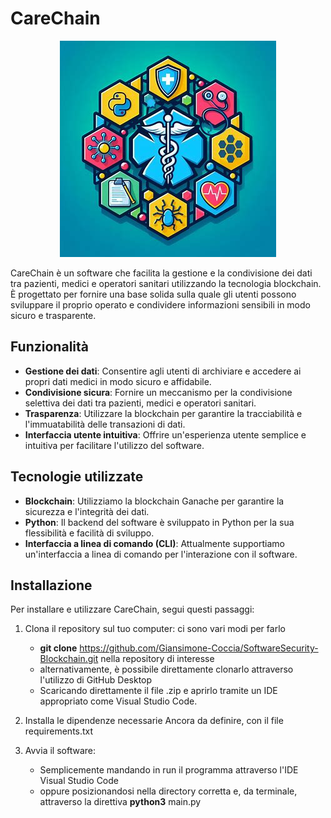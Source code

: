 # CareChain

<p align="center">
  <img src="Logo-progetto.jpg">
</p>


CareChain è un software che facilita la gestione e la condivisione dei dati tra pazienti, medici e operatori sanitari utilizzando la tecnologia blockchain. È progettato per fornire una base solida sulla quale gli utenti possono sviluppare il proprio operato e condividere informazioni sensibili in modo sicuro e trasparente.

## Funzionalità

- **Gestione dei dati**: Consentire agli utenti di archiviare e accedere ai propri dati medici in modo sicuro e affidabile.
- **Condivisione sicura**: Fornire un meccanismo per la condivisione selettiva dei dati tra pazienti, medici e operatori sanitari.
- **Trasparenza**: Utilizzare la blockchain per garantire la tracciabilità e l'immuatabilità delle transazioni di dati.
- **Interfaccia utente intuitiva**: Offrire un'esperienza utente semplice e intuitiva per facilitare l'utilizzo del software.

## Tecnologie utilizzate

- **Blockchain**: Utilizziamo la blockchain Ganache per garantire la sicurezza e l'integrità dei dati.
- **Python**: Il backend del software è sviluppato in Python per la sua flessibilità e facilità di sviluppo.
- **Interfaccia a linea di comando (CLI)**: Attualmente supportiamo un'interfaccia a linea di comando per l'interazione con il software.

## Installazione

Per installare e utilizzare CareChain, segui questi passaggi:

1. Clona il repository sul tuo computer: ci sono vari modi per farlo
   - **git clone** https://github.com/Giansimone-Coccia/SoftwareSecurity-Blockchain.git nella repository di interesse
   - alternativamente, è possibile direttamente clonarlo attraverso l'utilizzo di GitHub Desktop
   - Scaricando direttamente il file .zip e aprirlo tramite un IDE appropriato come Visual Studio Code.

2. Installa le dipendenze necessarie
   Ancora da definire, con il file requirements.txt
4. Avvia il software:
   - Semplicemente mandando in run il programma attraverso l'IDE Visual Studio Code
   - oppure posizionandosi nella directory corretta e, da terminale, attraverso la direttiva **python3** main.py

